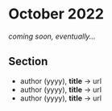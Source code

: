 # October 2022

*coming soon, eventually...*

## Section

+ author (yyyy), **title** &#8594; url
+ author (yyyy), **title** &#8594; url
+ author (yyyy), **title** &#8594; url

